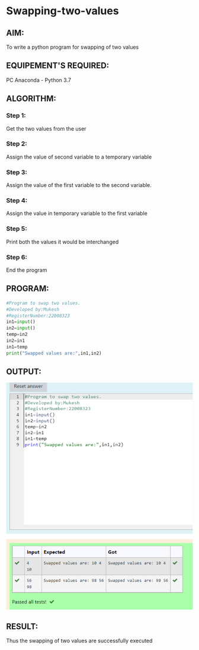 # Swapping-two-values
## AIM:
To write a python program for swapping of two values
## EQUIPEMENT'S REQUIRED: 
PC
Anaconda - Python 3.7
## ALGORITHM: 
### Step 1:
Get the two values from the user
### Step 2: 
Assign the value of second variable to a temporary variable 
### Step 3: 
Assign the value of the first variable to the second variable.
### Step 4:  
Assign the value in temporary variable to the first variable
### Step 5: 
Print both the values it would be interchanged
### Step 6: 
End the program
## PROGRAM:
``` python
#Program to swap two values.
#Developed by:Mukesh
#RegisterNumber:22008323
in1=input()
in2=input()
temp=in2
in2=in1
in1=temp
print("Swapped values are:",in1,in2)
```
## OUTPUT:
![model](./swapping.png)



## RESULT:
Thus the swapping of two values are successfully executed



